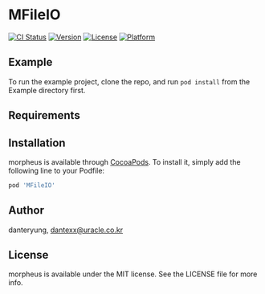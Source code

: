 # MFileIO

[![CI Status](https://img.shields.io/travis/danteryung/morpheus.svg?style=flat)](https://travis-ci.org/danteryung/morpheus)
[![Version](https://img.shields.io/cocoapods/v/morpheus.svg?style=flat)](https://cocoapods.org/pods/morpheus)
[![License](https://img.shields.io/cocoapods/l/morpheus.svg?style=flat)](https://cocoapods.org/pods/morpheus)
[![Platform](https://img.shields.io/cocoapods/p/morpheus.svg?style=flat)](https://cocoapods.org/pods/morpheus)

## Example

To run the example project, clone the repo, and run `pod install` from the Example directory first.

## Requirements

## Installation

morpheus is available through [CocoaPods](https://cocoapods.org). To install
it, simply add the following line to your Podfile:

```ruby
pod 'MFileIO'
```

## Author

danteryung, dantexx@uracle.co.kr

## License

morpheus is available under the MIT license. See the LICENSE file for more info.
